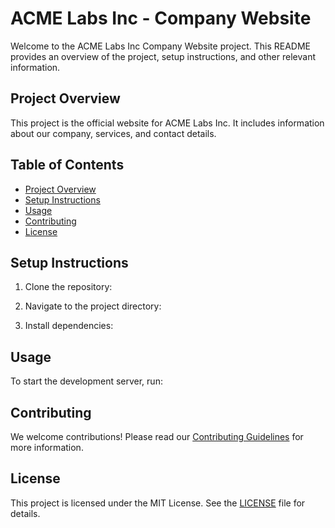 # ACME Labs Inc - Company Website

Welcome to the ACME Labs Inc Company Website project. This README provides an overview of the project, setup instructions, and other relevant information.

## Project Overview

This project is the official website for ACME Labs Inc. It includes information about our company, services, and contact details.

## Table of Contents

- [Project Overview](#project-overview)
- [Setup Instructions](#setup-instructions)
- [Usage](#usage)
- [Contributing](#contributing)
- [License](#license)

## Setup Instructions

1. Clone the repository:
    
2. Navigate to the project directory:
   
3. Install dependencies:
   

## Usage

To start the development server, run:


## Contributing

We welcome contributions! Please read our [Contributing Guidelines](CONTRIBUTING.md) for more information.

## License

This project is licensed under the MIT License. See the [LICENSE](LICENSE) file for details.